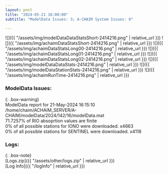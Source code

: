 ```yaml
---
layout: post
title: "2024-05-21 16:00:00"
subtitle: "ModelData Issues: 3; A-CHAIM System Issues: 0"

---
```


![]({{ "/assets/img/modelDataDataStatsShort-2414216.png" | relative_url }})
![]({{ "/assets/img/achaimDataStatsShort-2414216.png" | relative_url }})
![]({{ "/assets/img/achaimDataStatsLong00-2414216.png" | relative_url }})
![]({{ "/assets/img/achaimDataStatsLong01-2414216.png" | relative_url }})
![]({{ "/assets/img/achaimDataStatsLong02-2414216.png" | relative_url }})
![]({{ "/assets/img/modelDataDataStats-2414216.png" | relative_url }})
![]({{ "/assets/img/modelDataStationStats-2414216.png" | relative_url }})
![]({{ "/assets/img/achaimRunTime-2414216.png" | relative_url }})


### ModelData Issues:  
  
{: .box-warning}  
 ModelData report for 21-May-2024 16:15:10   
 /home/chaim/ACHAIM_SERVER/A-CHAIM/modelData/2024/142/16/modelData.mat   
 71.7257% of RIO absoprtion values are finite   
 0% of all possible stations for IONO were downloaded. x4663   
 0% of all possible stations for SENTINEL were downloaded. x4118   
  


### Logs:  
  
{: .box-note}  
[Logs.zip]({{ "/assets/other/logs.zip" | relative_url }})  
[Log Info]({{ "/logInfo" | relative_url }})  
